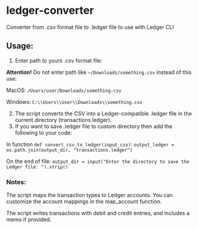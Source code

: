 # ledger-converter
Converter from .csv format file to .ledger file to use with Ledger CLI

## Usage: 

1. Enter path to yours .csv format file:
   
**Attention!** Do not enter path like `~/Downloads/something.csv` instead of this use:

MacOS: `/Users/user/Downloads/something.csv`

Windows: `C:\\Users\\User\\Downloads\\something.csv`

2. The script converts the CSV into a Ledger-compatible .ledger file in the current directory (transactions.ledger).
3. If you want to save .ledger file to custom directory then add the following to your code:

In function `def convert_csv_to_ledger(input_csv)`: `output_ledger = os.path.join(output_dir, "transactions.ledger")`

On the end of file: `output_dir = input("Enter the directory to save the Ledger file: ").strip()`


### Notes: 
The script maps the transaction types to Ledger accounts. You can customize the account mappings in the map_account function.

The script writes transactions with debit and credit entries, and includes a memo if provided.

